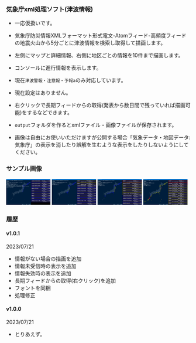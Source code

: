 ﻿### 気象庁xml処理ソフト(津波情報)

- 一応仮扱いです。
- 気象庁防災情報XMLフォーマット形式電文-Atomフィード-高頻度フィードの地震火山から5分ごとに津波情報を検索し取得して描画します。
- 左側にマップと詳細情報、右側に地区ごとの情報を10件まで描画します。
- コンソールに進行情報を表示します。

- 現在`津波警報・注意報・予報a`のみ対応しています。
- 現在設定はありません。
- 右クリックで長期フィードからの取得(発表から数日間で残っていれば描画可能)をするなどできます。
- `output`フォルダを作るとxmlファイル・画像ファイルが保存されます。
- 画像は自由にお使いいただけますが公開する場合「気象データ・地図データ:気象庁」の表示を消したり誤解を生むような表示をしたりしないようにしてください。

### サンプル画像
<!--GitHubで確認できます-->
<div display="flex">
  <img src="https://github.com/Ichihai1415/JmalHnd-Tsunami/blob/master/image/v1.0.0-1.png" width="24%" />
  <img src="https://github.com/Ichihai1415/JmalHnd-Tsunami/blob/master/image/v1.0.0-2.png" width="24%" />
  <img src="https://github.com/Ichihai1415/JmalHnd-Tsunami/blob/master/image/v1.0.0-3.png" width="24%" />
  <img src="https://github.com/Ichihai1415/JmalHnd-Tsunami/blob/master/image/v1.0.0-4.png" width="24%" />
</div>

### 履歴

#### v1.0.1
2023/07/21

- 情報がない場合の描画を追加
- 情報未受信時の表示を追加
- 情報失効時の表示を追加
- 長期フィードからの取得(右クリック)を追加
- フォントを同梱
- 処理修正

#### v1.0.0
2023/07/21

- とりあえず。